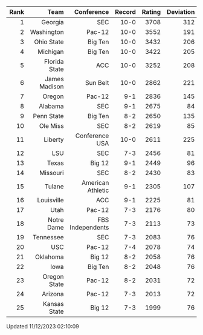 | Rank  | Team                 | Conference           | Record   | Rating | Deviation |
| ---:  | ---:                 | ---:                 | ---:     | ---:   | ---:      |
| 1     | Georgia              | SEC                  | 10-0     | 3708   | 312       |
| 2     | Washington           | Pac-12               | 10-0     | 3552   | 191       |
| 3     | Ohio State           | Big Ten              | 10-0     | 3432   | 206       |
| 4     | Michigan             | Big Ten              | 10-0     | 3422   | 205       |
| 5     | Florida State        | ACC                  | 10-0     | 3252   | 208       |
| 6     | James Madison        | Sun Belt             | 10-0     | 2862   | 221       |
| 7     | Oregon               | Pac-12               | 9-1      | 2836   | 145       |
| 8     | Alabama              | SEC                  | 9-1      | 2675   | 84        |
| 9     | Penn State           | Big Ten              | 8-2      | 2650   | 135       |
| 10    | Ole Miss             | SEC                  | 8-2      | 2619   | 85        |
| 11    | Liberty              | Conference USA       | 10-0     | 2611   | 225       |
| 12    | LSU                  | SEC                  | 7-3      | 2456   | 81        |
| 13    | Texas                | Big 12               | 9-1      | 2449   | 96        |
| 14    | Missouri             | SEC                  | 8-2      | 2430   | 83        |
| 15    | Tulane               | American Athletic    | 9-1      | 2305   | 107       |
| 16    | Louisville           | ACC                  | 9-1      | 2225   | 81        |
| 17    | Utah                 | Pac-12               | 7-3      | 2176   | 80        |
| 18    | Notre Dame           | FBS Independents     | 7-3      | 2113   | 73        |
| 19    | Tennessee            | SEC                  | 7-3      | 2083   | 76        |
| 20    | USC                  | Pac-12               | 7-4      | 2078   | 74        |
| 21    | Oklahoma             | Big 12               | 8-2      | 2058   | 76        |
| 22    | Iowa                 | Big Ten              | 8-2      | 2048   | 76        |
| 23    | Oregon State         | Pac-12               | 8-2      | 2031   | 72        |
| 24    | Arizona              | Pac-12               | 7-3      | 2013   | 72        |
| 25    | Kansas State         | Big 12               | 7-3      | 1999   | 76        |

Updated 11/12/2023 02:10:09
